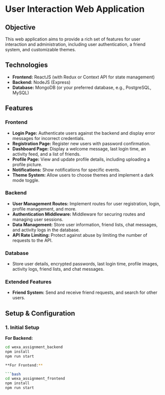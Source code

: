 # User Interaction Web Application

## Objective

This web application aims to provide a rich set of features for user interaction and administration, including user authentication, a friend system, and customizable themes.

## Technologies

- **Frontend:** ReactJS (with Redux or Context API for state management)
- **Backend:** NodeJS (Express)
- **Database:** MongoDB (or your preferred database, e.g., PostgreSQL, MySQL)

## Features

### Frontend

- **Login Page:** Authenticate users against the backend and display error messages for incorrect credentials.
- **Registration Page:** Register new users with password confirmation.
- **Dashboard Page:** Display a welcome message, last login time, an activity feed, and a list of friends.
- **Profile Page:** View and update profile details, including uploading a profile picture.
- **Notifications:** Show notifications for specific events.
- **Theme System:** Allow users to choose themes and implement a dark mode toggle.

### Backend

- **User Management Routes:** Implement routes for user registration, login, profile management, and more.
- **Authentication Middleware:** Middleware for securing routes and managing user sessions.
- **Data Management:** Store user information, friend lists, chat messages, and activity logs in the database.
- **API Rate Limiting:** Protect against abuse by limiting the number of requests to the API.

### Database

- Store user details, encrypted passwords, last login time, profile images, activity logs, friend lists, and chat messages.

### Extended Features

- **Friend System:** Send and receive friend requests, and search for other users.

## Setup & Configuration

### 1. Initial Setup

**For Backend:**

```bash
cd wexa_assignment_backend
npm install
npm run start

**For Frontend:**

```bash
cd wexa_assignment_frontend
npm install
npm run start